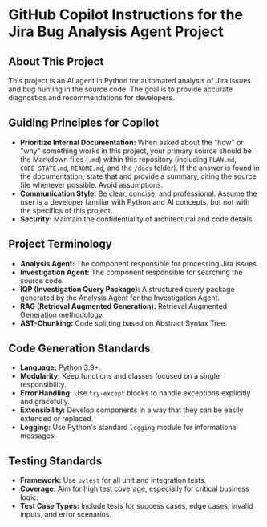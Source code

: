 # GitHub Copilot Instructions for the Jira Bug Analysis Agent Project

## About This Project

This project is an AI agent in Python for automated analysis of Jira issues and bug hunting in the source code. The goal is to provide accurate diagnostics and recommendations for developers.

## Guiding Principles for Copilot

-   **Prioritize Internal Documentation:** When asked about the "how" or "why" something works in this project, your primary source should be the Markdown files (`.md`) within this repository (including `PLAN.md`, `CODE_STATE.md`, `README.md`, and the `/docs` folder). If the answer is found in the documentation, state that and provide a summary, citing the source file whenever possible. Avoid assumptions.
-   **Communication Style:** Be clear, concise, and professional. Assume the user is a developer familiar with Python and AI concepts, but not with the specifics of this project.
-   **Security:** Maintain the confidentiality of architectural and code details.

## Project Terminology

-   **Analysis Agent:** The component responsible for processing Jira issues.
-   **Investigation Agent:** The component responsible for searching the source code.
-   **IQP (Investigation Query Package):** A structured query package generated by the Analysis Agent for the Investigation Agent.
-   **RAG (Retrieval Augmented Generation):** Retrieval Augmented Generation methodology.
-   **AST-Chunking:** Code splitting based on Abstract Syntax Tree.

## Code Generation Standards

-   **Language:** Python 3.9+.
-   **Modularity:** Keep functions and classes focused on a single responsibility.
-   **Error Handling:** Use `try-except` blocks to handle exceptions explicitly and gracefully.
-   **Extensibility:** Develop components in a way that they can be easily extended or replaced.
-   **Logging:** Use Python's standard `logging` module for informational messages.

## Testing Standards

-   **Framework:** Use `pytest` for all unit and integration tests.
-   **Coverage:** Aim for high test coverage, especially for critical business logic.
-   **Test Case Types:** Include tests for success cases, edge cases, invalid inputs, and error scenarios.